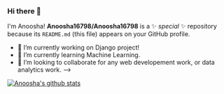 ### Hi there 👋
I'm Anoosha!
**Anoosha16798/Anoosha16798** is a ✨ _special_ ✨ repository because its `README.md` (this file) appears on your GitHub profile.

- 🔭 I’m currently working on Django project!
- 🌱 I’m currently learning Machine Learning.
- 👯 I’m looking to collaborate for any web developement work, or data analytics work.
-->

[![Anoosha's github stats](https://github-readme-stats.vercel.app/api?username=Anoosha16798)](https://github.com/anuraghazra/github-readme-stats)
